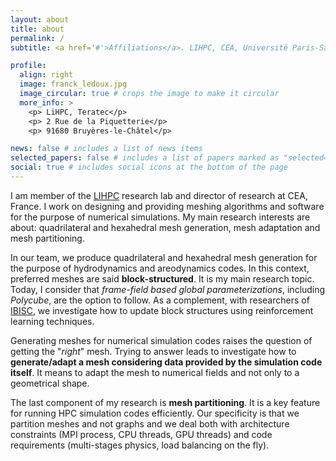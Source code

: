 ```yaml
---
layout: about
title: about
permalink: /
subtitle: <a href='#'>Affiliations</a>. LIHPC, CEA, Université Paris-Saclay.

profile:
  align: right
  image: franck_ledoux.jpg
  image_circular: true # crops the image to make it circular
  more_info: >
    <p> LiHPC, Teratec</p> 
    <p> 2 Rue de la Piquetterie</p>
    <p> 91680 Bruyères-le-Châtel</p>

news: false # includes a list of news items
selected_papers: false # includes a list of papers marked as "selected={true}"
social: true # includes social icons at the bottom of the page
---
```


I am member of the [LIHPC](https://www-lihpc.cea.fr/en/index.html) research lab and director of research at CEA, France. I work on designing and providing meshing algorithms and software for the purpose of numerical simulations. My main research interests are about: quadrilateral and hexahedral mesh generation, mesh adaptation and mesh partitioning.

In our team, we produce quadrilateral and hexahedral mesh generation for the purpose of hydrodynamics and areodynamics codes. In this context, preferred meshes are said **block-structured**. It is my main research topic. Today, I consider that _frame-field based global parameterizations_, including _Polycube_, are the option to follow. As a complement, with researchers of [IBISC](https://www.ibisc.univ-evry.fr/en/), we investigate how to update block structures using reinforcement learning techniques.

Generating meshes for numerical simulation codes raises the question of getting the "_right_" mesh. Trying to answer leads to investigate how to **generate/adapt a mesh considering data provided by the simulation code itself**. It means to adapt the mesh to numerical fields and not only to a geometrical shape.

The last component of my research is **mesh partitioning**. It is a key feature for running HPC simulation codes efficiently. Our specificity is that we partition meshes and not graphs and we deal both with architecture constraints (MPI process, CPU threads, GPU threads) and code requirements (multi-stages physics, load balancing on the fly).